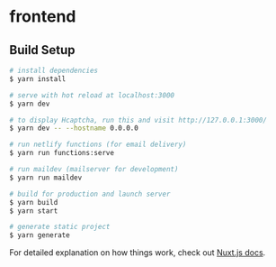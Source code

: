 # frontend

## Build Setup

```bash
# install dependencies
$ yarn install

# serve with hot reload at localhost:3000
$ yarn dev

# to display Hcaptcha, run this and visit http://127.0.0.1:3000/
$ yarn dev -- --hostname 0.0.0.0

# run netlify functions (for email delivery)
$ yarn run functions:serve

# run maildev (mailserver for development)
$ yarn run maildev

# build for production and launch server
$ yarn build
$ yarn start

# generate static project
$ yarn generate
```

For detailed explanation on how things work, check out [Nuxt.js docs](https://nuxtjs.org).
